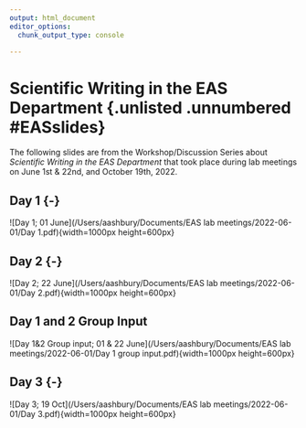 ```yaml
---
output: html_document
editor_options:
  chunk_output_type: console

---
```





# Scientific Writing in the EAS Department {.unlisted .unnumbered #EASslides}

The following slides are from the Workshop/Discussion Series about *Scientific Writing in the EAS Department* that took place during lab meetings on June 1st & 22nd, and October 19th, 2022. 


## Day 1 {-}

![Day 1; 01 June](/Users/aashbury/Documents/EAS lab meetings/2022-06-01/Day 1.pdf){width=1000px height=600px}

## Day 2 {-}

![Day 2; 22 June](/Users/aashbury/Documents/EAS lab meetings/2022-06-01/Day 2.pdf){width=1000px height=600px}

## Day 1 and 2 Group Input
![Day 1&2 Group input; 01 & 22 June](/Users/aashbury/Documents/EAS lab meetings/2022-06-01/Day 1 group input.pdf){width=1000px height=600px}

## Day 3 {-}

![Day 3; 19 Oct](/Users/aashbury/Documents/EAS lab meetings/2022-06-01/Day 3.pdf){width=1000px height=600px}
